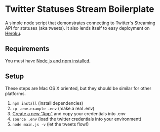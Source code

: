 # Twitter Statuses Stream Boilerplate
A simple node script that demonstrates connecting to Twitter's Streaming API for statuses (aka tweets). It also lends itself to easy deployment on [Heroku](https://www.heroku.com/).

## Requirements
You must have [Node.js and npm installed](http://nodejs.org/).

## Setup
These steps are Mac OS X oriented, but they should be similar for other platforms.

1. ```npm install``` (install dependencies)
2. ```cp .env.example .env``` (make a real .env)
3. [Create a new "App"](https://apps.twitter.com/) and copy your credentials into .env
3. ```source .env``` (load the twitter credentials into your environment)
4. ```node main.js -v``` (let the tweets flow!)